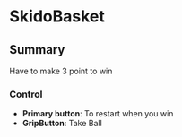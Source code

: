 # SkidoBasket

## Summary  
Have to make 3 point to win

### Control  
- **Primary button**: To restart when you win  
- **GripButton**: Take Ball
